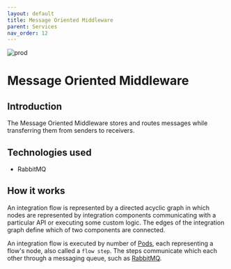 ```yaml
---
layout: default
title: Message Oriented Middleware
parent: Services
nav_order: 12
---
```


<!-- Description Guidelines

Please note:
Use the full links to reference other files or images! Relative links will not work under our theme settings settings.
-->

<!-- please choose the appropriate batch and delete/comment the others  -->

![prod](https://img.shields.io/badge/Status-Production-brightgreen.svg)

# **Message Oriented Middleware** <!-- make sure spelling is consistent with other sources and within this document -->

## Introduction

<!-- 2 sentences: what does it do and how -->

The Message Oriented Middleware stores and routes messages while transferring them from senders to receivers.

## Technologies used

<!-- please name and elaborate on other technologies or standards the service uses -->

- RabbitMQ

## How it works

<!-- describe core functionalities and underlying concepts in more detail -->

An integration flow is represented by a directed acyclic graph in which
nodes are represented by integration components communicating with a
particular API or executing some custom logic. The edges of the
integration graph define which of two components are connected.

An integration flow is executed by number of [Pods](https://kubernetes.io/docs/concepts/workloads/pods/pod/),
each representing a flow's node, also called a `flow step`. The steps
communicate which each other through a messaging queue, such as [RabbitMQ](https://www.rabbitmq.com/).

<!--
The following diagram displays an example of an integration flow using
a message broker.

![Message Oriented Middleware](Assets/MessageOrientedMiddleware.png)

In the diagram above `Step 1` is a trigger component producing data by
polling an API periodically. The produced messages are sent to a queue
connecting `Step 1` and `Step 2`. Because the component in `Step 2` is
very slow, its consumption rate is lower than the publish rate. The
result is that the queue is growing. That's why 2 instances of `Step 2`
are started, each consuming messages from the same queue. The message
broker makes sure that the messages are sent to a single consumer only.

### Interaction with other Services
list and link the services this one interacts with and describe each interaction briefly (1-2 sentences) -->
